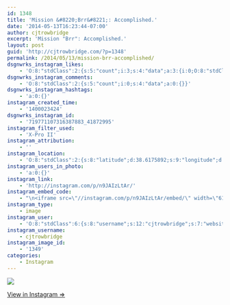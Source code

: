 ```yaml
---
id: 1348
title: 'Mission &#8220;Brr&#8221;: Accomplished.'
date: '2014-05-13T16:23:44-07:00'
author: cjtrowbridge
excerpt: 'Mission "Brr": Accomplished.'
layout: post
guid: 'http://cjtrowbridge.com/?p=1348'
permalink: /2014/05/13/mission-brr-accomplished/
dsgnwrks_instagram_likes:
    - 'O:8:"stdClass":2:{s:5:"count";i:3;s:4:"data";a:3:{i:0;O:8:"stdClass":4:{s:8:"username";s:9:"lilsambam";s:15:"profile_picture";s:85:"https://instagramimages-a.akamaihd.net/profiles/profile_225775179_75sq_1397689930.jpg";s:2:"id";s:9:"225775179";s:9:"full_name";s:12:"Samuel Clark";}i:1;O:8:"stdClass":4:{s:8:"username";s:16:"troublepatterson";s:15:"profile_picture";s:107:"https://igcdn-photos-f-a.akamaihd.net/hphotos-ak-xap1/t51.2885-19/10809571_615257405245461_1618898433_a.jpg";s:2:"id";s:8:"34361278";s:9:"full_name";s:16:"Trevor Patterson";}i:2;O:8:"stdClass":4:{s:8:"username";s:7:"kace151";s:15:"profile_picture";s:106:"https://igcdn-photos-a-a.akamaihd.net/hphotos-ak-xfa1/t51.2885-19/10843850_1529794313950664_58347807_a.jpg";s:2:"id";s:8:"52408583";s:9:"full_name";s:4:"Kyle";}}}'
dsgnwrks_instagram_comments:
    - 'O:8:"stdClass":2:{s:5:"count";i:0;s:4:"data";a:0:{}}'
dsgnwrks_instagram_hashtags:
    - 'a:0:{}'
instagram_created_time:
    - '1400023424'
dsgnwrks_instagram_id:
    - '719771107316387883_41872995'
instagram_filter_used:
    - 'X-Pro II'
instagram_attribution:
    - ''
instagram_location:
    - 'O:8:"stdClass":2:{s:8:"latitude";d:38.6175892;s:9:"longitude";d:-121.5194096;}'
instagram_users_in_photo:
    - 'a:0:{}'
instagram_link:
    - 'http://instagram.com/p/n9JAIzLtAr/'
instagram_embed_code:
    - "\n<iframe src=\"//instagram.com/p/n9JAIzLtAr/embed/\" width=\"612\" height=\"710\" frameborder=\"0\" scrolling=\"no\" allowtransparency=\"true\"></iframe>\n"
instagram_type:
    - image
instagram_user:
    - 'O:8:"stdClass":6:{s:8:"username";s:12:"cjtrowbridge";s:7:"website";s:0:"";s:15:"profile_picture";s:103:"https://igcdn-photos-f-a.akamaihd.net/hphotos-ak-xpa1/t51.2885-19/925559_452430704897917_67836701_a.jpg";s:9:"full_name";s:13:"CJ Trowbridge";s:3:"bio";s:0:"";s:2:"id";s:8:"41872995";}'
instagram_username:
    - cjtrowbridge
instagram_image_id:
    - '1349'
categories:
    - Instagram
---
```


[![](http://blog.cjtrowbridge.com/wp-content/uploads/2014/05/10349836_863861643629707_497887993_n.jpg)](http://instagram.com/p/n9JAIzLtAr/)

[View in Instagram ⇒](http://instagram.com/p/n9JAIzLtAr/)